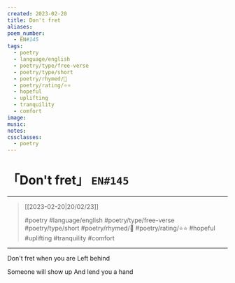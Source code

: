 ```yaml
---
created: 2023-02-20
title: Don't fret
aliases:
poem_number:
  - EN#145
tags:
  - poetry
  - language/english
  - poetry/type/free-verse
  - poetry/type/short
  - poetry/rhymed/🔴
  - poetry/rating/⭐⭐
  - hopeful
  - uplifting
  - tranquility
  - comfort
image:
music:
notes:
cssclasses:
  - poetry
---
```

# 「Don't fret」 `EN#145`

---

> [[2023-02-20|20/02/23]]
> 
> #poetry 
> #language/english 
> #poetry/type/free-verse #poetry/type/short 
> #poetry/rhymed/🔴 
> #poetry/rating/⭐⭐ 
> #hopeful #uplifting #tranquility #comfort

---

Don't fret when you are
Left behind

Someone will show up
And lend you a hand